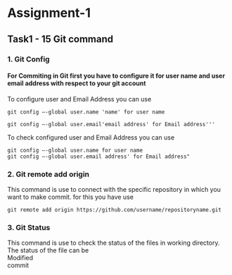 # Assignment-1 
## Task1 - 15 Git command
### 1. Git Config
#### For Commiting in Git first you have to configure it for user name and user email address with respect to your git account
To configure user and Email Address you can use

    git config –-global user.name 'name' for user name

    git config –-global user.email'email address' for Email address'''

To check configured user and Email Address you can use

    git config –-global user.name for user name    
    git config –-global user.email address' for Email address"

### 2. Git remote add origin
This command is use to connect with the specific repository in which you want to make commit.
for this you have use

    git remote add origin https://github.com/username/repositoryname.git

### 3. Git Status
This command is use to check the status of the files in working directory.    
The status of the file can be    
Modified   
commit
